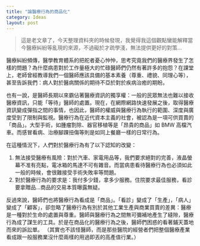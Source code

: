 ```yaml
---
title: "論醫療行為的商品化"
category: Ideas
layout: post
---
```


> 這是老文章了，今天整理資料夾的時候發現，我覺得我這個觀點蠻能解釋當今醫療糾紛等亂現的來源，不過礙於才疏學淺，無法提供更好的對策...

醫療糾紛頻傳，醫學教育體系的把舵者憂心忡忡，思考究竟我們的醫療界發生了怎樣的問題？為什麼病患對於工作量極大的忙碌醫師們仍然有著許多的抱怨？在課堂上，老師曾經教導我們一個醫師應該具備的基本素養（尊重、禮貌、同理心等），甚至告訴我們：病人對於醫病關係的期待不亞於對於疾病治癒的期盼。

也有一說，是醫師長期以來霸佔著醫療資訊的獨享權：一般的民眾無法也難以接收醫療資訊，只能「等待」醫師的處置。現在，在網際網路快速發展之後，取得醫療資訊變成彈指之間的事情，也因此，醫師的權威與醫療行為執行的範圍、深度與廣度受到了限制與監視。醫療行為在近代資本主義的社會，被認為是一項可供買賣的「商品」。大型手術，如腫瘤割除、器官移植等是「昂貴的商品」如 BMW 高檔汽車。而感冒看病、治療腳踝扭傷等則是如同上餐廳一樣的日常行為。

在這種情況下，人們對於醫療行為有了以下認知的改變：

1. 無法接受醫療有風險：對於汽車、家電用品等，我們要求絕對的完善，液晶螢幕不准有亮點，電冰箱的馬達不可有雜音。而當病患看待醫療行為也必須如此一般的時候，會很難接受手術失敗率等問題。
2. 對於醫療行為的要求是：我付多少錢，拿多少服務。住院要求最佳服務，看診要拿贈品...商品的交易本質曝露無疑。

反過來說，醫師們也將醫療行為看成是「商品」。「看診」變成了「生產」，「病人」變成了「顧客」，卻忽略了醫療行為有別於其他工業生產與商業買賣的差異：醫療是一種對於生命的處置與尊重。醫師與醫療行為之間無可彌補地產生了縫隙，醫療行為成了謀生的工具。於是在商品化的醫療行為之後，醫師們困惑的看著鋪天蓋地而來的訴訟單。 （其實也不該怪醫師，而是那些醫院的經營者們把整個醫療產業看成跟一般服務業沒什麼兩樣的用過即丟的高產值行業。）
